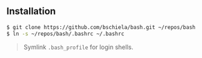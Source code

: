 Installation
------------
```bash
$ git clone https://github.com/bschiela/bash.git ~/repos/bash
$ ln -s ~/repos/bash/.bashrc ~/.bashrc
```
> Symlink `.bash_profile` for login shells.
